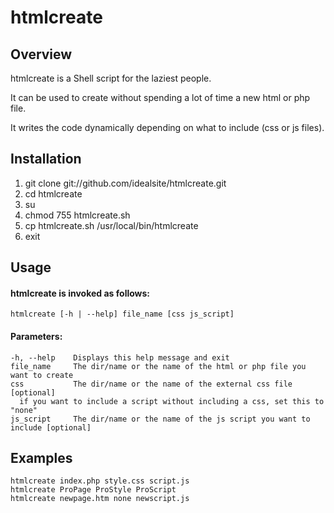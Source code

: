 # htmlcreate

## Overview
htmlcreate is a Shell script for the laziest people.

It can be used to create without spending a lot of time a new html or php file.

It writes the code dynamically depending on  what to include (css or js files).

## Installation
1. git clone git://github.com/idealsite/htmlcreate.git
2. cd htmlcreate
3. su
4. chmod 755 htmlcreate.sh
5. cp htmlcreate.sh /usr/local/bin/htmlcreate
6. exit

## Usage
#### htmlcreate is invoked as follows:
    htmlcreate [-h | --help] file_name [css js_script]
#### Parameters:
    -h, --help    Displays this help message and exit
    file_name     The dir/name or the name of the html or php file you want to create
    css           The dir/name or the name of the external css file [optional]
      if you want to include a script without including a css, set this to "none"
    js_script     The dir/name or the name of the js script you want to include [optional]

## Examples
    htmlcreate index.php style.css script.js
    htmlcreate ProPage ProStyle ProScript
    htmlcreate newpage.htm none newscript.js
